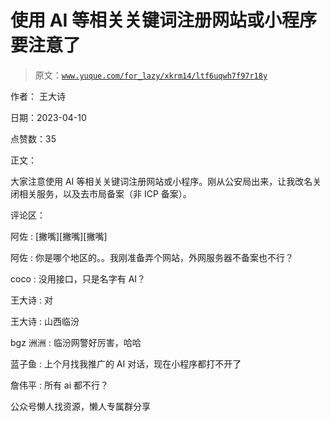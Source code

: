 # 使用 AI 等相关关键词注册网站或小程序要注意了

> 原文：[`www.yuque.com/for_lazy/xkrm14/ltf6uqwh7f97r18y`](https://www.yuque.com/for_lazy/xkrm14/ltf6uqwh7f97r18y)



作者： 王大诗



日期：2023-04-10



点赞数：35

<ne-card data-card-name="hr" data-card-type="block" id="Lvd7g" data-event-boundary="card">

正文：



大家注意使用 AI 等相关关键词注册网站或小程序。刚从公安局出来，让我改名关闭相关服务，以及去市局备案（非 ICP 备案）。

<ne-card data-card-name="hr" data-card-type="block" id="IRRQa" data-event-boundary="card">

评论区：



阿佐 : [撇嘴][撇嘴][撇嘴]



阿佐 : 你是哪个地区的。。我刚准备弄个网站，外网服务器不备案也不行？



coco : 没用接口，只是名字有 AI？



王大诗 : 对



王大诗 : 山西临汾



bgz 洲洲 : 临汾网警好厉害，哈哈



蓝子鱼 : 上个月找我推广的 AI 对话，现在小程序都打不开了



詹伟平 : 所有 ai 都不行？

<ne-card data-card-name="hr" data-card-type="block" id="VzGIP" data-event-boundary="card">

公众号懒人找资源，懒人专属群分享

</ne-card></ne-card></ne-card>